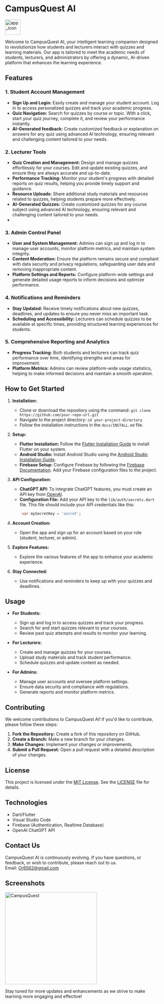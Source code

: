 # **CampusQuest AI**

<img src="https://github.com/user-attachments/assets/1b79beea-6832-42e3-bc2a-b871daf19d57" alt="app_icon" width="50" height="50"/>

Welcome to CampusQuest AI, your intelligent learning companion designed to revolutionize how students and lecturers interact with quizzes and learning materials. Our app is tailored to meet the academic needs of students, lecturers, and administrators by offering a dynamic, AI-driven platform that enhances the learning experience.

## Features

### 1. **Student Account Management**
- **Sign Up and Login:** Easily create and manage your student account. Log in to access personalized quizzes and track your academic progress.
- **Quiz Navigation:** Search for quizzes by course or topic. With a click, start your quiz journey, complete it, and review your performance instantly.
- **AI-Generated feedback:** Create customized feedback or explanation on answers for any quiz using advanced AI technology, ensuring relevant and challenging content tailored to your needs.

### 2. **Lecturer Tools**
- **Quiz Creation and Management:** Design and manage quizzes effortlessly for your courses. Edit and update existing quizzes, and ensure they are always accurate and up-to-date.
- **Performance Tracking:** Monitor your student's progress with detailed reports on quiz results, helping you provide timely support and guidance.
- **Resource Uploads:** Share additional study materials and resources related to quizzes, helping students prepare more effectively.
- **AI-Generated Quizzes:** Create customized quizzes for any course subject using advanced AI technology, ensuring relevant and challenging content tailored to your needs.
- 
### 3. **Admin Control Panel**
- **User and System Management:** Admins can sign up and log in to manage user accounts, monitor platform metrics, and maintain system integrity.
- **Content Moderation:** Ensure the platform remains secure and compliant with data security and privacy regulations, safeguarding user data and removing inappropriate content.
- **Platform Settings and Reports:** Configure platform-wide settings and generate detailed usage reports to inform decisions and optimize performance.

### 4. **Notifications and Reminders**
- **Stay Updated:** Receive timely notifications about new quizzes, deadlines, and updates to ensure you never miss an important task.
- **Scheduling and Accessibility:** Lecturers can schedule quizzes to be available at specific times, providing structured learning experiences for students.

### 5. **Comprehensive Reporting and Analytics**
- **Progress Tracking:** Both students and lecturers can track quiz performance over time, identifying strengths and areas for improvement.
- **Platform Metrics:** Admins can review platform-wide usage statistics, helping to make informed decisions and maintain a smooth operation.

## How to Get Started

1. **Installation:**
   - Clone or download the repository using the command: `git clone https://github.com/your-repo-url.git`
   - Navigate to the project directory: `cd your-project-directory`
   - Follow the installation instructions in the `docs/INSTALL.md` file.

2. **Setup:**
   - **Flutter Installation:** Follow the [Flutter Installation Guide](https://flutter.dev/docs/get-started/install) to install Flutter on your system.
   - **Android Studio:** Install Android Studio using the [Android Studio Installation Guide](https://developer.android.com/studio/install).
   - **Firebase Setup:** Configure Firebase by following the [Firebase Documentation](https://firebase.google.com/docs). Add your Firebase configuration files to the project.

3. **API Configuration:**
   - **ChatGPT API:** To integrate ChatGPT features, you must create an API key from [OpenAI](https://platform.openai.com/signup). 
   - **Configuration File:** Add your API key to the `lib/auth/secrets.dart` file. This file should include your API credentials like this:
     ```dart
      var mySecretKey = 'secret'; 
     ```

4. **Account Creation:**
   - Open the app and sign up for an account based on your role (student, lecturer, or admin).

5. **Explore Features:**
   - Explore the various features of the app to enhance your academic experience.

6. **Stay Connected:**
   - Use notifications and reminders to keep up with your quizzes and deadlines.

## Usage

- **For Students:**
  - Sign up and log in to access quizzes and track your progress.
  - Search for and start quizzes relevant to your courses.
  - Review past quiz attempts and results to monitor your learning.

- **For Lecturers:**
  - Create and manage quizzes for your courses.
  - Upload study materials and track student performance.
  - Schedule quizzes and update content as needed.

- **For Admins:**
  - Manage user accounts and oversee platform settings.
  - Ensure data security and compliance with regulations.
  - Generate reports and monitor platform metrics.

## Contributing

We welcome contributions to CampusQuest AI! If you'd like to contribute, please follow these steps:

1. **Fork the Repository:** Create a fork of this repository on GitHub.
2. **Create a Branch:** Make a new branch for your changes.
3. **Make Changes:** Implement your changes or improvements.
4. **Submit a Pull Request:** Open a pull request with a detailed description of your changes.

## License

This project is licensed under the [MIT License](LICENSE). See the [LICENSE](LICENSE) file for details.

## Technologies
- Dart/Flutter
- Visual Studio Code
- Firebase (Authentication, Realtime Database)
- OpenAI ChatGPT API

## Contact Us

CampusQuest AI is continuously evolving. If you have questions, or feedback, or wish to contribute, please reach out to us.  
Email: Or6562@gmail.com

## Screenshots
<img src="https://github.com/user-attachments/assets/d4aab319-7f96-4c91-bc0a-6272539afb4d" alt="CampusQuest" width="300"/>

Stay tuned for more updates and enhancements as we strive to make learning more engaging and effective!
